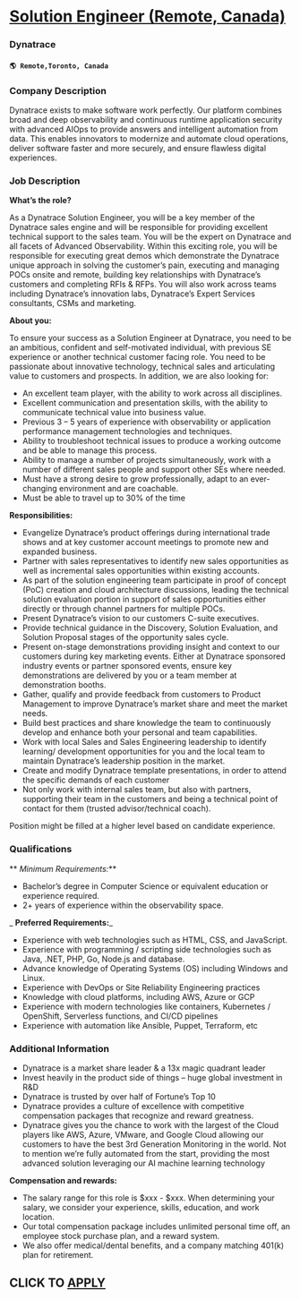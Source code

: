 # [Solution Engineer (Remote, Canada)](https://www.remotewlb.com/apply/solution-engineer-remote-canada)  
### Dynatrace  
#### `🌎 Remote,Toronto, Canada`  

### **Company Description**

Dynatrace exists to make software work perfectly. Our platform combines broad and deep observability and continuous runtime application security with advanced AIOps to provide answers and intelligent automation from data. This enables innovators to modernize and automate cloud operations, deliver software faster and more securely, and ensure flawless digital experiences.

###  **Job Description**

 **What’s the role?**

As a Dynatrace Solution Engineer, you will be a key member of the Dynatrace sales engine and will be responsible for providing excellent technical support to the sales team. You will be the expert on Dynatrace and all facets of Advanced Observability. Within this exciting role, you will be responsible for executing great demos which demonstrate the Dynatrace unique approach in solving the customer’s pain, executing and managing POCs onsite and remote, building key relationships with Dynatrace’s customers and completing RFIs & RFPs. You will also work across teams including Dynatrace’s innovation labs, Dynatrace’s Expert Services consultants, CSMs and marketing.

 **About you:**

To ensure your success as a Solution Engineer at Dynatrace, you need to be an ambitious, confident and self-motivated individual, with previous SE experience or another technical customer facing role. You need to be passionate about innovative technology, technical sales and articulating value to customers and prospects. In addition, we are also looking for:

  * An excellent team player, with the ability to work across all disciplines.
  * Excellent communication and presentation skills, with the ability to communicate technical value into business value.
  * Previous 3 – 5 years of experience with observability or application performance management technologies and techniques.
  * Ability to troubleshoot technical issues to produce a working outcome and be able to manage this process.
  * Ability to manage a number of projects simultaneously, work with a number of different sales people and support other SEs where needed.
  * Must have a strong desire to grow professionally, adapt to an ever-changing environment and are coachable.
  * Must be able to travel up to 30% of the time

 **Responsibilities:**

  * Evangelize Dynatrace’s product offerings during international trade shows and at key customer account meetings to promote new and expanded business.
  * Partner with sales representatives to identify new sales opportunities as well as incremental sales opportunities within existing accounts.
  * As part of the solution engineering team participate in proof of concept (PoC) creation and cloud architecture discussions, leading the technical solution evaluation portion in support of sales opportunities either directly or through channel partners for multiple POCs.
  * Present Dynatrace’s vision to our customers C-suite executives.
  * Provide technical guidance in the Discovery, Solution Evaluation, and Solution Proposal stages of the opportunity sales cycle.
  * Present on-stage demonstrations providing insight and context to our customers during key marketing events. Either at Dynatrace sponsored industry events or partner sponsored events, ensure key demonstrations are delivered by you or a team member at demonstration booths.
  * Gather, qualify and provide feedback from customers to Product Management to improve Dynatrace’s market share and meet the market needs.
  * Build best practices and share knowledge the team to continuously develop and enhance both your personal and team capabilities.
  * Work with local Sales and Sales Engineering leadership to identify learning/ development opportunities for you and the local team to maintain Dynatrace’s leadership position in the market.
  * Create and modify Dynatrace template presentations, in order to attend the specific demands of each customer
  * Not only work with internal sales team, but also with partners, supporting their team in the customers and being a technical point of contact for them (trusted advisor/technical coach).

Position might be filled at a higher level based on candidate experience.

###  **Qualifications**

 ** _Minimum Requirements:_**

  * Bachelor’s degree in Computer Science or equivalent education or experience required.
  * 2+ years of experience within the observability space.

 _ **Preferred Requirements:**_

  * Experience with web technologies such as HTML, CSS, and JavaScript.
  * Experience with programming / scripting side technologies such as Java, .NET, PHP, Go, Node.js and database.
  * Advance knowledge of Operating Systems (OS) including Windows and Linux.
  * Experience with DevOps or Site Reliability Engineering practices
  * Knowledge with cloud platforms, including AWS, Azure or GCP
  * Experience with modern technologies like containers, Kubernetes / OpenShift, Serverless functions, and CI/CD pipelines
  * Experience with automation like Ansible, Puppet, Terraform, etc

###  **Additional Information**

  * Dynatrace is a market share leader & a 13x magic quadrant leader 
  * Invest heavily in the product side of things – huge global investment in R&D
  * Dynatrace is trusted by over half of Fortune’s Top 10 
  * Dynatrace provides a culture of excellence with competitive compensation packages that recognize and reward greatness. 
  * Dynatrace gives you the chance to work with the largest of the Cloud players like AWS, Azure, VMware, and Google Cloud allowing our customers to have the best 3rd Generation Monitoring in the world. Not to mention we’re fully automated from the start, providing the most advanced solution leveraging our AI machine learning technology 

**Compensation and rewards:**

  * The salary range for this role is $xxx - $xxx. When determining your salary, we consider your experience, skills, education, and work location. 
  * Our total compensation package includes unlimited personal time off, an employee stock purchase plan, and a reward system. 
  * We also offer medical/dental benefits, and a company matching 401(k) plan for retirement. 

  
## CLICK TO [APPLY](https://www.remotewlb.com/apply/solution-engineer-remote-canada)

